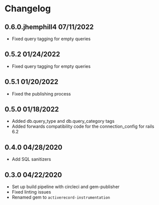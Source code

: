Changelog
=========

## 0.6.0.jhemphill4 07/11/2022
  * Fixed query tagging for empty queries

## 0.5.2 01/24/2022
  * Fixed query tagging for empty queries

## 0.5.1 01/20/2022
  * Fixed the publishing process

## 0.5.0 01/18/2022
  * Added db.query_type and db.query_category tags
  * Added forwards compatibility code for the connection_config for rails 6.2

## 0.4.0 04/28/2020
  * Add SQL sanitizers

## 0.3.0 04/22/2020
  * Set up build pipeline with circleci and gem-publisher
  * Fixed linting issues
  * Renamed gem to `activerecord-instrumentation`
